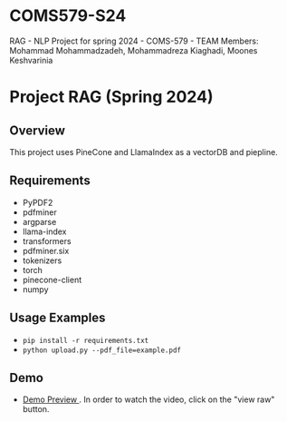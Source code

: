 # COMS579-S24
RAG - NLP Project for spring 2024 - COMS-579 - TEAM Members: Mohammad Mohammadzadeh, Mohammadreza Kiaghadi, Moones Keshvarinia

# Project RAG (Spring 2024)


## Overview

This project uses PineCone and  LlamaIndex as a  vectorDB and piepline.

## Requirements 
- PyPDF2
- pdfminer
- argparse
- llama-index
- transformers
- pdfminer.six
- tokenizers
- torch
- pinecone-client
- numpy



## Usage Examples
- `pip install -r requirements.txt` 
- `python upload.py --pdf_file=example.pdf`


## Demo
- [Demo Preview ](https://github.com/mohammadzadeh74/NLP-project/blob/main/Demo.mp4/) . In order to watch the video, click on the "view raw" button.
